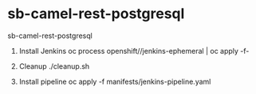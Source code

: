 # sb-camel-rest-postgresql
sb-camel-rest-postgresql

1. Install Jenkins
oc process openshift//jenkins-ephemeral | oc apply -f-

2. Cleanup
./cleanup.sh

3. Install pipeline
oc apply -f manifests/jenkins-pipeline.yaml